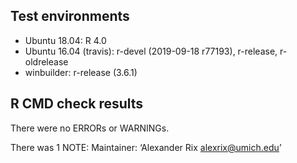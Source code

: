 ## Test environments
* Ubuntu 18.04: R 4.0
* Ubuntu 16.04 (travis): r-devel (2019-09-18 r77193), r-release, r-oldrelease
* winbuilder: r-release (3.6.1)

## R CMD check results
There were no ERRORs or WARNINGs.

There was 1 NOTE:
Maintainer: ‘Alexander Rix <alexrix@umich.edu>’
